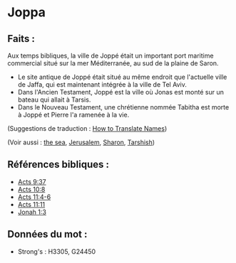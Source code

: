 # Joppa

## Faits :

Aux temps bibliques, la ville de Joppé était un important port maritime commercial situé sur la mer Méditerranée, au sud de la plaine de Saron.

* Le site antique de Joppé était situé au même endroit que l'actuelle ville de Jaffa, qui est maintenant intégrée à la ville de Tel Aviv.
* Dans l'Ancien Testament, Joppé est la ville où Jonas est monté sur un bateau qui allait à Tarsis.
* Dans le Nouveau Testament, une chrétienne nommée Tabitha est morte à Joppé et Pierre l'a ramenée à la vie.

(Suggestions de traduction : [How to Translate Names](rc://en/ta/man/translate/translate-names))

(Voir aussi : [the sea](../names/mediterranean.md), [Jerusalem](../names/jerusalem.md), [Sharon](../names/sharon.md), [Tarshish](../names/tarshish.md))

## Références bibliques :

* [Acts 9:37](rc://en/tn/help/act/09/37)
* [Acts 10:8](rc://en/tn/help/act/10/08)
* [Acts 11:4-6](rc://en/tn/help/act/11/04)
* [Acts 11:11](rc://en/tn/help/act/11/11)
* [Jonah 1:3](rc://en/tn/help/jon/01/03)

## Données du mot :

* Strong's : H3305, G24450
